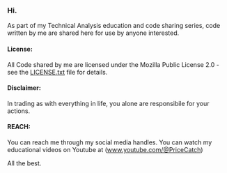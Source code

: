 ### Hi.

As part of my Technical Analysis education and code sharing series, code written by me are shared here for use by anyone interested.

#### License:

All Code shared by me are licensed under the Mozilla Public License 2.0 - see the [LICENSE.txt](LICENSE.txt) file for details.

#### Disclaimer:
In trading as with everything in life, you alone are responsibile for your actions.

#### REACH:
You can reach me through my social media handles. You can watch my educational videos on Youtube at (www.youtube.com/@PriceCatch) 

All the best.

